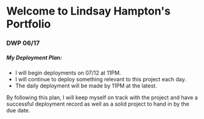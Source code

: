 # Welcome to Lindsay Hampton's Portfolio
### DWP 06/17

##### My Deployment Plan:
* I will begin deployments on 07/12 at 11PM.
* I will continue to deploy something relevant to this project each day.
* The daily deployment will be made by 11PM at the latest.

By following this plan, I will keep myself on track with the project and have a successful deployment record as well as a solid project to hand in by the due date.
